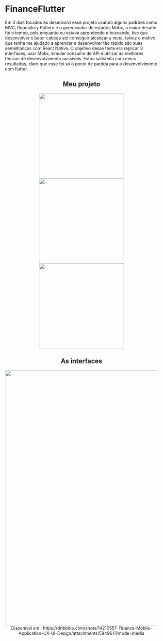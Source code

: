 # FinanceFlutter

Em 3 dias focados eu desenvolvi esse projeto usando alguns padrões como MVC, Repository Pattern e o gerenciador de estados Mobx, o maior desafio foi o tempo, pois enquanto eu estava aprendendo e buscando, tive que desenvolver e bater cabeça até conseguir alcançar a meta, talvez o motivo que tenha me ajudado a aprender e desenvolver tão rápido são suas semelhanças com React Native. O objetivo desse teste era replicar 3 interfaces, usar Mobx, simular consumo de API e utilizar as melhores tenicas de desenvolvimento possíveis. Estou satisfeito com meus resultados, claro que esse foi só o ponto de partida para o desenvolvimento com flutter.

<div align="center">
  <h2>Meu projeto</h2>
  <img src="https://user-images.githubusercontent.com/33927459/93654027-ed2ff880-f9f1-11ea-8af6-5952d7648d8b.png" width="280px" height="auto">
  <img src="https://user-images.githubusercontent.com/33927459/93654028-edc88f00-f9f1-11ea-8446-ccdd20f028ec.png" width="280px" height="auto">
  <img src="https://user-images.githubusercontent.com/33927459/93654025-ebfecb80-f9f1-11ea-9973-5830cd120bc7.png" width="280px" height="auto">
</div>

<div align="center">
  <h2>As interfaces</h2>
  <img src="https://cdn.dribbble.com/users/5261465/screenshots/14210557/media/59926a5895d53d6a9ad92175763f97a5.jpg" width="840px" height="auto">
  <span>Disponível em : https://dribbble.com/shots/14210557-Finance-Mobile-Application-UX-UI-Design/attachments/5849611?mode=media</span>
</div>
